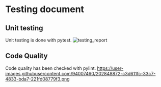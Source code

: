 # Testing document

## Unit testing
Unit testing is done with pytest. 
![testing_report](https://user-images.githubusercontent.com/94007460/202849182-5e7cc08a-2d03-41b3-a40a-25d7c1fbcfbe.png)


## Code Quality
Code quality has been checked with pylint. 
https://user-images.githubusercontent.com/94007460/202848872-c3d611fc-33c7-4833-bda7-221fd08779f3.png
